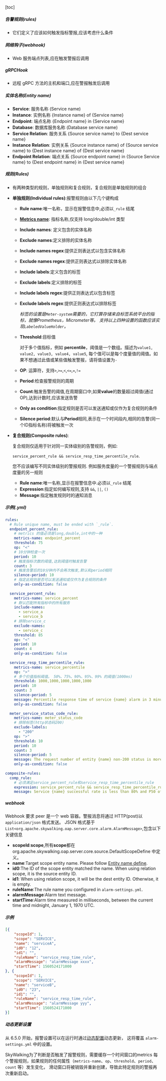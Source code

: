 [toc]
##### 告警规则(rules)

- 它们定义了应该如何触发指标警报,应该考虑什么条件

##### 网络钩子(webhook)
-  Web 服务端点列表,应在触发警报后调用

##### gRPCHook
- 远程 gRPC 方法的主机和端口,应在警报触发后调用

##### 实体名称(Entity name)

- **Service**: 服务名称 (Service name)
- **Instance**: 实例名称 {Instance name} of {Service name}
- **Endpoint**: 端点名称 {Endpoint name} in {Service name}
- **Database**: 数据库服务名称 (Database service name)
- **Service Relation**: 服务关系 {Source service name} to {Dest service name}
- **Instance Relation**: 实例关系 {Source instance name} of {Source service name} to {Dest instance name} of {Dest service name}
- **Endpoint Relation**: 端点关系 {Source endpoint name} in {Source Service name} to {Dest endpoint name} in {Dest service name}

##### 规则(Rules)

- 有两种类型的规则，单独规则和复合规则，复合规则是单独规则的组合

- **单独规则(Individual rules)**:报警规则由以下几个键构成

  - **Rule name**:唯一名称，显示在报警信息中,必须以`_rule` 结尾

  - **[Metrics name](./指标列表(metrics_name_list).md)**: 指标名称,仅支持 long/double/int 类型

  - **Include names**: 定义包含的实体名称

  - **Exclude names**:定义排除的实体名称

  - **Include names regex**:提供正则表达式以包含实体名称

  - **Exclude names regex**:提供正则表达式以排除实体名称

  - **Include labels**:定义包含的标签

  - **Exclude labels**:定义排除的标签

  - **Include labels regex**:提供正则表达式以包含标签

  - **Exclude labels regex**:提供正则表达式以排除标签

    *标签的设置是`Meter-system`需要的，它打算存储来自标签系统平台的指标，就像Prometheus，Micrometer等。
    支持以上四种设置的函数应该实现`LabeledValueHolder`。*

  - **Threshold**:目标值

    对于多个值指标，例如 **percentile**，阈值是一个数组。描述为`value1, value2, value3, value4, value5`,
      每个值可以是每个度量值的阈值。如果不想通过此值或某些值触发警报，请将值设置为`-`

  - **OP**: 运算符，支持`>`,`>=`,`<`,`<=`,`=`,`!=`

  - **Period**:检查报警规则的周期

  - **Count**:触发告警的阈值,在周期窗口中,如果**value**的数量超过阈值(通过OP),达到计数时,应该发送告警

  - **Only as condition**:指定规则是否可以发送通知或仅作为复合规则的条件

  - **Silence period**:默认与**Period**相同,表示在一个时间段内,相同的告警(同一个ID指标名称)将被触发一次

- **复合规则(Composite rules)**:

  复合规则仅适用于针对同一实体级别的告警规则，例如:

  `service_percent_rule && service_resp_time_percentile_rule`. 

  您不应该编写不同实体级别的警报规则. 例如服务度量的一个警报规则与端点度量的另一规则

  - **Rule name**:唯一名称,显示在报警信息中.必须以`_rule` 结尾
  - **Expression**:指定如何编写规则,支持 `&&`, `||`, `()`
  - **Message**:指定触发规则时的通知消息

##### 示例(.yml)

```yaml
rules:
  # Rule unique name, must be ended with `_rule`.
  endpoint_percent_rule:
    # metrics 的值必须是long,double,int中的一种
    metrics-name: endpoint_percent
    threshold: 75
    op: "<"
    # 10分钟检查一次
    period: 10
    # 触发指标次数的阈值,达到阈值时触发告警
    count: 3
    # 触发告警后的10分钟内不会再次触发,默认和period相同
    silence-period: 10
    # 指定此规则是否可以发送通知或仅作为复合规则的条件
    only-as-condition: false
    
  service_percent_rule:
    metrics-name: service_percent
    # 默认匹配所有指标中的所有服务
    include-names:
      - service_a
      - service_b
    # 排除service_c
    exclude-names:
      - service_c
    threshold: 85
    op: "<"
    period: 10
    count: 4
    only-as-condition: false
    
  service_resp_time_percentile_rule:
    metrics-name: service_percentile
    op: ">"
    # 多个价值指标阈值。 50%、75%、90%、95%、99% 的阈值(1000ms)
    threshold: 1000,1000,1000,1000,1000
    period: 10
    count: 3
    silence-period: 5
    message: Percentile response time of service {name} alarm in 3 minutes of last 10 minutes, due to more than one condition of p50 > 1000, p75 > 1000, p90 > 1000, p95 > 1000, p99 > 1000
    only-as-condition: false
    
  meter_service_status_code_rule:
    metrics-name: meter_status_code
    # 排除标签(http状态码200)
    exclude-labels:
      - "200"
    op: ">"
    threshold: 10
    period: 10
    count: 3
    silence-period: 5
    message: The request number of entity {name} non-200 status is more than expected.
    only-as-condition: false
    
composite-rules:
  comp_rule:
    # 必须满足service_percent_rule和service_resp_time_percentile_rule
    expression: service_percent_rule && service_resp_time_percentile_rule
    message: Service {name} successful rate is less than 80% and P50 of response time is over 1000ms
```



##### webhook

Webhook 要求 peer 是一个 web 容器。警报消息将通过 HTTP(post)以`application/json` 格式发送。 JSON 格式基于`List<org.apache.skywalking.oap.server.core.alarm.AlarmMessage>`,包含以下关键信息

- **scopeId**:**scope**,所有**scope**都在 org.apache.skywalking.oap.server.core.source.DefaultScopeDefine 中定义。
- **name**:Target scope entity name. Please follow [Entity name define](#entity-name).
- **id0**:The ID of the scope entity matched the name. When using relation scope, it is the source entity ID.
- **id1**: When using relation scope, it will be the dest entity ID. Otherwise, it is empty.
- **ruleName**:The rule name you configured in `alarm-settings.yml`.
- **alarmMessage**:Alarm text message.
- **startTime**:Alarm time measured in milliseconds, between the current time and midnight, January 1, 1970 UTC.

##### 示例

```json
[{
    "scopeId": 1, 
    "scope": "SERVICE",
    "name": "serviceA", 
    "id0": "12",  
    "id1": "",  
    "ruleName": "service_resp_time_rule",
    "alarmMessage": "alarmMessage xxxx",
    "startTime": 1560524171000
}, {
	"scopeId": 1,
	"scope": "SERVICE",
	"name": "serviceB",
	"id0": "23",
	"id1": "",
    "ruleName": "service_resp_time_rule",
	"alarmMessage": "alarmMessage yyy",
	"startTime": 1560524171000
}]
```



##### 动态更新设置

从 6.5.0 开始，报警设置可以在运行时通过[动态配置](dynamic-config.md)动态更新，
这将覆盖 `alarm-settings.yml` 中的设置。

SkyWalking为了判断是否触发了报警规则，需要缓存一个时间窗口的metrics
每个警报规则，如果规则的任何属性（`metrics-name`、`op`、`threshold`、`period`、`count` 等）发生变化，
滑动窗口将被销毁并重新创建，导致此特定规则的警报再次重新启动。